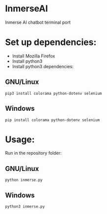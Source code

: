 # InmerseAI
Inmerse AI chatbot terminal port 

# Set up dependencies:
- Install Mozilla Firefox
- Install python3
- Install python3 dependencies:

## GNU/Linux

<code>pip3 install colorama python-dotenv selenium</code>

## Windows
<code>pip install colorama python-dotenv selenium</code>

# Usage:
Run in the repository folder:

## GNU/Linux

<code>python inmerse.py</code>

## Windows

<code>python3 inmerse.py</code>
